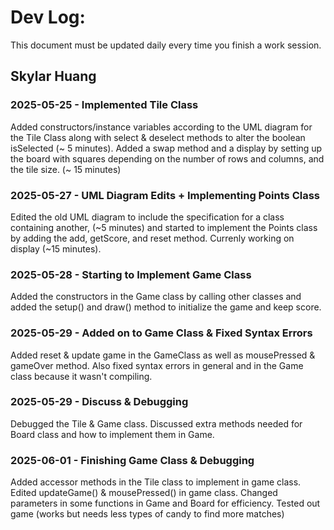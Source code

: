 # Dev Log:

This document must be updated daily every time you finish a work session.

## Skylar Huang

### 2025-05-25 - Implemented Tile Class
Added constructors/instance variables according to the UML diagram for the Tile Class along with select & deselect methods to alter the boolean isSelected (~ 5 minutes). Added a swap method and a display by setting up the board with squares depending on the number of rows and columns, and the tile size. (~ 15 minutes)

### 2025-05-27 - UML Diagram Edits + Implementing Points Class
Edited the old UML diagram to include the specification for a class containing another, (~5 minutes) and started to implement the Points class by adding the add, getScore, and reset method. Currenly working on display (~15 minutes).

### 2025-05-28 - Starting to Implement Game Class
Added the constructors in the Game class by calling other classes and added the setup() and draw() method to initialize the game and keep score.

### 2025-05-29 - Added on to Game Class & Fixed Syntax Errors
Added reset & update game in the GameClass as well as mousePressed & gameOver method. Also fixed syntax errors in general and in the Game class because it wasn't compiling.

### 2025-05-29 - Discuss & Debugging
Debugged the Tile & Game class. Discussed extra methods needed for Board class and how to implement them in Game.

### 2025-06-01 - Finishing Game Class & Debugging
Added accessor methods in the Tile class to implement in game class. Edited updateGame() & mousePressed() in game class. Changed parameters in some functions in Game and Board for efficiency. Tested out game (works but needs less types of candy to find more matches) 

